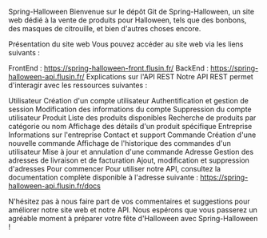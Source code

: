Spring-Halloween
Bienvenue sur le dépôt Git de Spring-Halloween, un site web dédié à la vente de produits pour Halloween, tels que des bonbons, des masques de citrouille, et bien d'autres choses encore.

Présentation du site web
Vous pouvez accéder au site web via les liens suivants :

FrontEnd : https://spring-halloween-front.flusin.fr/
BackEnd : https://spring-halloween-api.flusin.fr/
Explications sur l'API REST
Notre API REST permet d'interagir avec les ressources suivantes :

Utilisateur
Création d'un compte utilisateur
Authentification et gestion de session
Modification des informations du compte
Suppression du compte utilisateur
Produit
Liste des produits disponibles
Recherche de produits par catégorie ou nom
Affichage des détails d'un produit spécifique
Entreprise
Informations sur l'entreprise
Contact et support
Commande
Création d'une nouvelle commande
Affichage de l'historique des commandes d'un utilisateur
Mise à jour et annulation d'une commande
Adresse
Gestion des adresses de livraison et de facturation
Ajout, modification et suppression d'adresses
Pour commencer
Pour utiliser notre API, consultez la documentation complète disponible à l'adresse suivante : https://spring-halloween-api.flusin.fr/docs

N'hésitez pas à nous faire part de vos commentaires et suggestions pour améliorer notre site web et notre API. Nous espérons que vous passerez un agréable moment à préparer votre fête d'Halloween avec Spring-Halloween !
